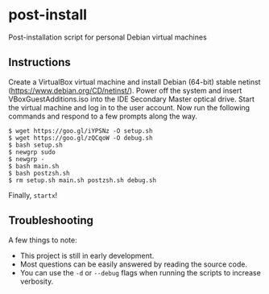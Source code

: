 # post-install
Post-installation script for personal Debian virtual machines

## Instructions
Create a VirtualBox virtual machine and install Debian (64-bit) stable netinst (https://www.debian.org/CD/netinst/). Power off the system and insert VBoxGuestAdditions.iso into the IDE Secondary Master optical drive. Start the virtual machine and log in to the user account. Now run the following commands and respond to a few prompts along the way.
```
$ wget https://goo.gl/iYPSNz -O setup.sh
$ wget https://goo.gl/zQCqoW -O debug.sh
$ bash setup.sh
$ newgrp sudo
$ newgrp -
$ bash main.sh
$ bash postzsh.sh
$ rm setup.sh main.sh postzsh.sh debug.sh
```
Finally, `startx`!

## Troubleshooting
A few things to note:
* This project is still in early development.
* Most questions can be easily answered by reading the source code.
* You can use the `-d` or `--debug` flags when running the scripts to increase verbosity.
